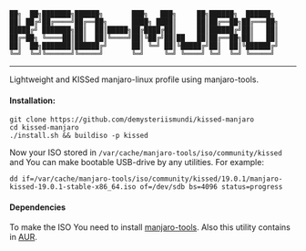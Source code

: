 ```
██╗  ██╗███████╗██████╗       ███╗   ███╗     ██╗██████╗  ██████╗ 
██║ ██╔╝██╔════╝██╔══██╗      ████╗ ████║     ██║██╔══██╗██╔═══██╗
█████╔╝ ███████╗██║  ██║█████╗██╔████╔██║     ██║██████╔╝██║   ██║
██╔═██╗ ╚════██║██║  ██║╚════╝██║╚██╔╝██║██   ██║██╔══██╗██║   ██║
██║  ██╗███████║██████╔╝      ██║ ╚═╝ ██║╚█████╔╝██║  ██║╚██████╔╝
╚═╝  ╚═╝╚══════╝╚═════╝       ╚═╝     ╚═╝ ╚════╝ ╚═╝  ╚═╝ ╚═════╝ 
```


---


Lightweight and KISSed manjaro-linux profile using manjaro-tools.


#### Installation:
```
git clone https://github.com/demysteriismundi/kissed-manjaro
cd kissed-manjaro
./install.sh && buildiso -p kissed
```

Now your ISO stored in `/var/cache/manjaro-tools/iso/community/kissed` and You can make bootable USB-drive by any utilities. For example:

```
dd if=/var/cache/manjaro-tools/iso/community/kissed/19.0.1/manjaro-kissed-19.0.1-stable-x86_64.iso of=/dev/sdb bs=4096 status=progress
```

#### Dependencies
To make the ISO You need to install [manjaro-tools](https://gitlab.manjaro.org/tools/development-tools/manjaro-tools). Also this utility contains in [AUR](https://aur.archlinux.org/).
